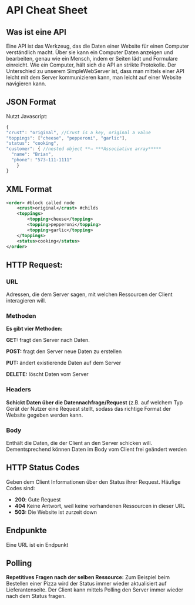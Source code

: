 # API Cheat Sheet

## Was ist eine API
Eine API ist das Werkzeug, das die Daten einer Website für einen Computer verständlich macht. Über sie kann ein Computer Daten anzeigen und bearbeiten, genau wie ein Mensch, indem er Seiten lädt und Formulare einreicht. Wie ein Computer, hält sich die API an strikte Protokolle. Der Unterschied zu unserem SimpleWebServer ist, dass man mittels einer API leicht mit dem Server kommunizieren kann, man leicht auf einer Website navigieren kann.
## JSON Format

Nutzt Javascript:

```jsx
{
"crust": "original", //Crust is a key, original a value
"toppings": ["cheese", "pepperoni", "garlic"],
"status": "cooking",
"customer": { //nested object **⇒ ***Associative array*****
  "name": "Brian",
  "phone": "573-111-1111"
	}
}

```

## XML Format

```xml
<order> #block called node
    <crust>original</crust> #childs
    <toppings>
        <topping>cheese</topping>
        <topping>pepperoni</topping>
        <topping>garlic</topping>
    </toppings>
    <status>cooking</status>
</order>
```
## HTTP Request:

### URL

Adressen, die dem Server sagen, mit welchen Ressourcen der Client interagieren will.

### Methoden

**Es gibt vier Methoden:**

**GET:** fragt den Server nach Daten.

**POST:** fragt den Server neue Daten zu erstellen

**PUT:** ändert existierende Daten auf dem Server

**DELETE:** löscht Daten vom Server

### Headers

**Schickt Daten über die Datennachfrage/Request** (z.B. auf welchem Typ Gerät der Nutzer eine Request stellt, sodass das richtige Format der Website gegeben werden kann.

### Body

Enthält die Daten, die der Client an den Server schicken will. Dementsprechend können Daten im Body vom Client frei geändert werden


## HTTP Status Codes
Geben dem Client Informationen über den Status ihrer Request. Häufige Codes sind:
- **200**: Gute Request
- **404** Keine Antwort, weil keine vorhandenen Ressourcen in dieser URL
- **503:** Die Website ist zurzeit down
## Endpunkte
Eine URL ist ein Endpunkt
## Polling
**Repetitives Fragen nach der selben Ressource:** Zum Beispiel beim Bestellen einer Pizza wird der Status immer wieder aktualisiert auf Lieferantenseite. Der Client kann mittels Polling den Server immer wieder nach dem Status fragen.
